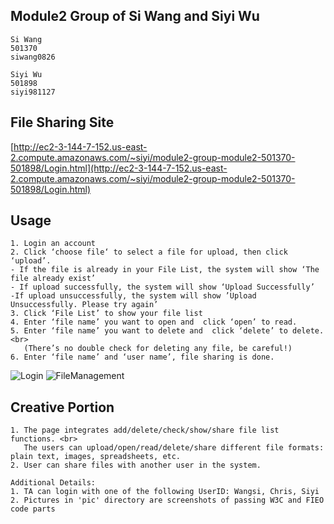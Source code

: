 ## ****Module2 Group of Si Wang and Siyi Wu****

```
Si Wang
501370
siwang0826
```
```
Siyi Wu
501898
siyi981127
```

 ## File Sharing Site

[http://ec2-3-144-7-152.us-east-2.compute.amazonaws.com/~siyi/module2-group-module2-501370-501898/Login.html](http://ec2-3-144-7-152.us-east-2.compute.amazonaws.com/~siyi/module2-group-module2-501370-501898/Login.html)

 ## Usage
```
1. Login an account
2. Click ‘choose file‘ to select a file for upload, then click ‘upload’.
- If the file is already in your File List, the system will show ‘The file already exist’
- If upload successfully, the system will show ‘Upload Successfully’
-If upload unsuccessfully, the system will show ’Upload Unsuccessfully. Please try again’
3. Click ‘File List’ to show your file list
4. Enter ‘file name’ you want to open and  click ‘open’ to read.
5. Enter ‘file name’ you want to delete and  click ‘delete’ to delete.<br>
   (There’s no double check for deleting any file, be careful!)
6. Enter ‘file name’ and ‘user name’, file sharing is done.
```
![Login](https://user-images.githubusercontent.com/112436211/195269128-74068ef7-a175-402c-a065-a93924adb1e8.JPG)
![FileManagement](https://user-images.githubusercontent.com/112436211/195269023-a9a5feac-4c09-45a1-8587-f8f5516ddb44.JPG)



## Creative Portion
```
1. The page integrates add/delete/check/show/share file list functions. <br>
   The users can upload/open/read/delete/share different file formats: plain text, images, spreadsheets, etc.
2. User can share files with another user in the system.
```
```
Additional Details:
1. TA can login with one of the following UserID: Wangsi, Chris, Siyi
2. Pictures in 'pic' directory are screenshots of passing W3C and FIEO code parts
```
